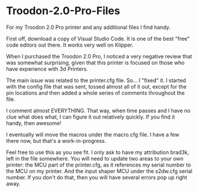 # Troodon-2.0-Pro-Files
For my Troodon 2.0 Pro printer and any additional files I find handy.

First off, download a copy of Visual Studio Code. It is one of the best "free" code editors out there. It works very well on Klipper. 

When I purchased the Troodon 2.0 Pro, I noticed a very negative review that was somewhat surprising, given that this printer is focused on those who have experience with 3d Printers.

The main issue was related to the printer.cfg file.  So... I "fixed" it.  I started with the config file that was sent, tossed almost all of it out, except for the pin locations and then added a whole series of comments throughout the file.

I comment almost EVERYTHING. That way, when time passes and I have no clue what does what, I can figure it out relatively quickly. If you find it handy, then awesome!

I eventually will move the macros under the macro.cfg file.  I have a few there now, but that's a work-in-progress.

Feel free to use this as you see fit.  I only ask to have my attribution brad3k, left in the file somewhere.
You will need to update two areas to your own printer: the MCU part of the printer.cfg, as it references my serial number to the MCU on my printer. And the input shaper MCU under the s2dw.cfg serial number.  If you don't do that, then you will have several errors pop up right away.
